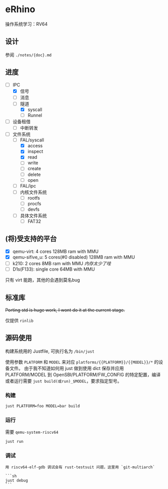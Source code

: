 # eRhino

操作系统学习：RV64

## 设计

参阅 `./notes/{doc}.md`

## 进度

- [ ] IPC
  - [x] 信号
  - [ ] 消息
  - [ ] 隧道
    - [x] syscall
    - [ ] Runnel
- [ ] 设备租借
  - [ ] 中断转发
- [ ] 文件系统
  - [ ] FAL/syscall
    - [x] access
    - [x] inspect
    - [x] read
    - [ ] write
    - [ ] create
    - [ ] delete
    - [ ] open
  - [ ] FAL/ipc
  - [ ] 内核文件系统
    - [ ] rootfs
    - [ ] procfs
    - [ ] devfs
  - [ ] 具体文件系统
    - [ ] FAT32

## (将)受支持的平台

- [x] qemu-virt: 4 cores 128MB ram with MMU
- [x] qemu-sifive_u: 5 cores(#0 disabled) 128MB ram with MMU
- [ ] k210: 2 cores 8MB ram with MMU *内存太少了哇*
- [ ] D1s(F133): single core 64MB with MMU

只有 virt 能跑，其他的会遇到莫名bug

## 标准库

~~Porting std is huge work, I wont do it at the current stage.~~

仅提供 `rinlib`

## 源码使用

构建系统用的 Justfile, 可执行名为 `/bin/just`

使用参数 `PLATFORM` 和 `MODEL` 来对应 `platforms/{{PLATFORM}}/{{MODEL}}/*` 的设备文件。
由于我不知道如何用 just 做到使用 dict 保存并应用 PLATFORM/MODEL 到 OpenSBI/PLATFORM/FW_CONFIG 的特定配置，编译或者运行需要 `just build(或run)_$MODEL`，要求指定型号。

### 构建

```sh
just PLATFORM=foo MODEL=bar build
```

### 运行

需要 `qemu-system-riscv64`

```sh
just run
```

### 调试

~~~用 gdb 调试会有字长问题，这里用`riscv64-elf-gdb`~~~
用 riscv64-elf-gdb 调试会有 rust-testsuit 问题，这里用 `git-multiarch`

```sh
just debug
```
